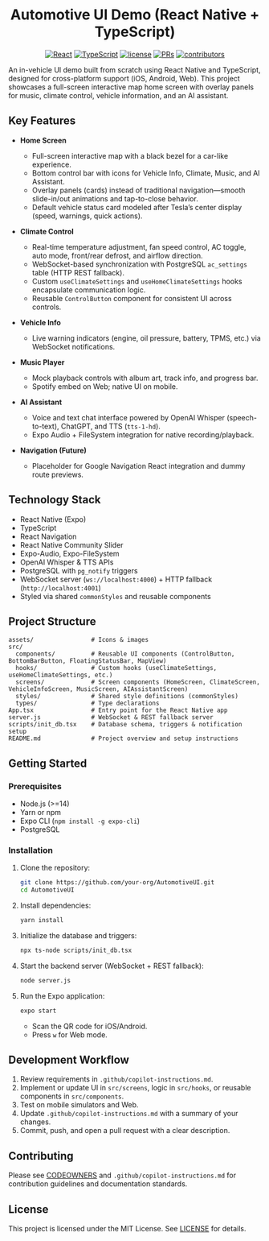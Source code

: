 <center>

# Automotive UI Demo (React Native + TypeScript)

[![React](https://img.shields.io/badge/-React_19.1-61DAFB?logo=react&logoColor=white)](https://reactjs.org/)
[![TypeScript](https://img.shields.io/badge/-TypeScript_5.8-3178C6?logo=typescript&logoColor=white)](https://www.typescriptlang.org/)
[![license](https://img.shields.io/badge/License-MIT-green.svg?labelColor=gray)](https://github.com/Mai0313/resume/tree/master?tab=License-1-ov-file)
[![PRs](https://img.shields.io/badge/PRs-welcome-brightgreen.svg)](https://github.com/Mai0313/resume/pulls)
[![contributors](https://img.shields.io/github/contributors/Mai0313/resume.svg)](https://github.com/Mai0313/resume/graphs/contributors)

</center>

An in-vehicle UI demo built from scratch using React Native and TypeScript, designed for cross-platform support (iOS, Android, Web). This project showcases a full-screen interactive map home screen with overlay panels for music, climate control, vehicle information, and an AI assistant.

## Key Features

- **Home Screen**

  - Full-screen interactive map with a black bezel for a car-like experience.
  - Bottom control bar with icons for Vehicle Info, Climate, Music, and AI Assistant.
  - Overlay panels (cards) instead of traditional navigation—smooth slide-in/out animations and tap-to-close behavior.
  - Default vehicle status card modeled after Tesla’s center display (speed, warnings, quick actions).

- **Climate Control**

  - Real-time temperature adjustment, fan speed control, AC toggle, auto mode, front/rear defrost, and airflow direction.
  - WebSocket-based synchronization with PostgreSQL `ac_settings` table (HTTP REST fallback).
  - Custom `useClimateSettings` and `useHomeClimateSettings` hooks encapsulate communication logic.
  - Reusable `ControlButton` component for consistent UI across controls.

- **Vehicle Info**

  - Live warning indicators (engine, oil pressure, battery, TPMS, etc.) via WebSocket notifications.

- **Music Player**

  - Mock playback controls with album art, track info, and progress bar.
  - Spotify embed on Web; native UI on mobile.

- **AI Assistant**

  - Voice and text chat interface powered by OpenAI Whisper (speech-to-text), ChatGPT, and TTS (`tts-1-hd`).
  - Expo Audio + FileSystem integration for native recording/playback.

- **Navigation (Future)**
  - Placeholder for Google Navigation React integration and dummy route previews.

## Technology Stack

- React Native (Expo)
- TypeScript
- React Navigation
- React Native Community Slider
- Expo-Audio, Expo-FileSystem
- OpenAI Whisper & TTS APIs
- PostgreSQL with `pg_notify` triggers
- WebSocket server (`ws://localhost:4000`) + HTTP fallback (`http://localhost:4001`)
- Styled via shared `commonStyles` and reusable components

## Project Structure

```
assets/                # Icons & images
src/
  components/          # Reusable UI components (ControlButton, BottomBarButton, FloatingStatusBar, MapView)
  hooks/               # Custom hooks (useClimateSettings, useHomeClimateSettings, etc.)
  screens/             # Screen components (HomeScreen, ClimateScreen, VehicleInfoScreen, MusicScreen, AIAssistantScreen)
  styles/              # Shared style definitions (commonStyles)
  types/               # Type declarations
App.tsx                # Entry point for the React Native app
server.js              # WebSocket & REST fallback server
scripts/init_db.tsx    # Database schema, triggers & notification setup
README.md              # Project overview and setup instructions
```

## Getting Started

### Prerequisites

- Node.js (>=14)
- Yarn or npm
- Expo CLI (`npm install -g expo-cli`)
- PostgreSQL

### Installation

1. Clone the repository:
   ```bash
   git clone https://github.com/your-org/AutomotiveUI.git
   cd AutomotiveUI
   ```
2. Install dependencies:
   ```bash
   yarn install
   ```
3. Initialize the database and triggers:
   ```bash
   npx ts-node scripts/init_db.tsx
   ```
4. Start the backend server (WebSocket + REST fallback):
   ```bash
   node server.js
   ```
5. Run the Expo application:
   ```bash
   expo start
   ```
   - Scan the QR code for iOS/Android.
   - Press `w` for Web mode.

## Development Workflow

1. Review requirements in `.github/copilot-instructions.md`.
2. Implement or update UI in `src/screens`, logic in `src/hooks`, or reusable components in `src/components`.
3. Test on mobile simulators and Web.
4. Update `.github/copilot-instructions.md` with a summary of your changes.
5. Commit, push, and open a pull request with a clear description.

## Contributing

Please see [CODEOWNERS](.github/CODEOWNERS) and `.github/copilot-instructions.md` for contribution guidelines and documentation standards.

## License

This project is licensed under the MIT License. See [LICENSE](LICENSE) for details.
